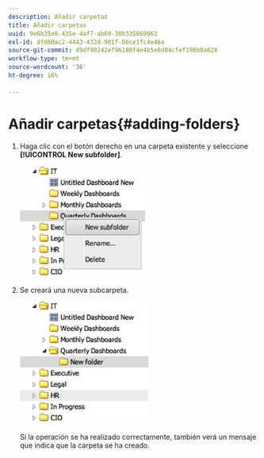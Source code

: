 ```yaml
---
description: Añadir carpetas
title: Añadir carpetas
uuid: 9e6b35e8-435e-4af7-ab60-30b335869063
exl-id: dfd60ac2-4443-432d-901f-00ce1fc4e46a
source-git-commit: d9df90242ef96188f4e4b5e6d04cfef196b0a628
workflow-type: tm+mt
source-wordcount: '36'
ht-degree: 16%

---
```


# Añadir carpetas{#adding-folders}

1. Haga clic con el botón derecho en una carpeta existente y seleccione **[!UICONTROL New subfolder]**.

   ![](assets/new_subfolder_1.png)

1. Se creará una nueva subcarpeta.

   ![](assets/new_subfolder_2.png)

   Si la operación se ha realizado correctamente, también verá un mensaje que indica que la carpeta se ha creado.
